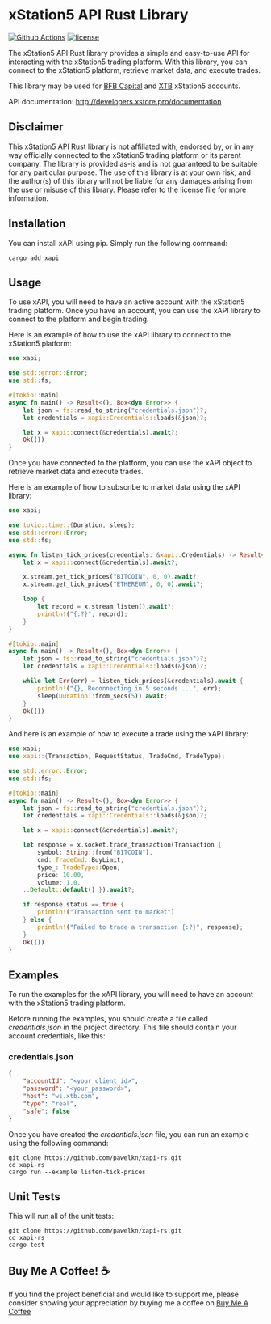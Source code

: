 # xStation5 API Rust Library

[![Github Actions](https://github.com/pawelkn/xapi-rs/actions/workflows/test.yml/badge.svg)](https://github.com/pawelkn/xapi-rs/actions/workflows/test.yml)
[![license](https://img.shields.io/badge/license-MIT-blue)](https://github.com/pawelkn/xapi-rs/LICENSE)

The xStation5 API Rust library provides a simple and easy-to-use API for interacting with the xStation5 trading platform. With this library, you can connect to the xStation5 platform, retrieve market data, and execute trades.

This library may be used for [BFB Capital](https://bfb.capital) and [XTB](https://www.xtb.com) xStation5 accounts.

API documentation: <http://developers.xstore.pro/documentation>

## Disclaimer

This xStation5 API Rust library is not affiliated with, endorsed by, or in any way officially connected to the xStation5 trading platform or its parent company. The library is provided as-is and is not guaranteed to be suitable for any particular purpose. The use of this library is at your own risk, and the author(s) of this library will not be liable for any damages arising from the use or misuse of this library. Please refer to the license file for more information.

## Installation

You can install xAPI using pip. Simply run the following command:

```shell
cargo add xapi
```

## Usage

To use xAPI, you will need to have an active account with the xStation5 trading platform. Once you have an account, you can use the xAPI library to connect to the platform and begin trading.

Here is an example of how to use the xAPI library to connect to the xStation5 platform:

```rust
use xapi;

use std::error::Error;
use std::fs;

#[tokio::main]
async fn main() -> Result<(), Box<dyn Error>> {
    let json = fs::read_to_string("credentials.json")?;
    let credentials = xapi::Credentials::loads(&json)?;

    let x = xapi::connect(&credentials).await?;
    Ok(())
}
```

Once you have connected to the platform, you can use the xAPI object to retrieve market data and execute trades.

Here is an example of how to subscribe to market data using the xAPI library:

```rust
use xapi;

use tokio::time::{Duration, sleep};
use std::error::Error;
use std::fs;

async fn listen_tick_prices(credentials: &xapi::Credentials) -> Result<(), xapi::Error> {
    let x = xapi::connect(&credentials).await?;

    x.stream.get_tick_prices("BITCOIN", 0, 0).await?;
    x.stream.get_tick_prices("ETHEREUM", 0, 0).await?;

    loop {
        let record = x.stream.listen().await?;
        println!("{:?}", record);
    }
}

#[tokio::main]
async fn main() -> Result<(), Box<dyn Error>> {
    let json = fs::read_to_string("credentials.json")?;
    let credentials = xapi::Credentials::loads(&json)?;

    while let Err(err) = listen_tick_prices(&credentials).await {
        println!("{}, Reconnecting in 5 seconds ...", err);
        sleep(Duration::from_secs(5)).await;
    }
    Ok(())
}
```

And here is an example of how to execute a trade using the xAPI library:

```rust
use xapi;
use xapi::{Transaction, RequestStatus, TradeCmd, TradeType};

use std::error::Error;
use std::fs;

#[tokio::main]
async fn main() -> Result<(), Box<dyn Error>> {
    let json = fs::read_to_string("credentials.json")?;
    let credentials = xapi::Credentials::loads(&json)?;

    let x = xapi::connect(&credentials).await?;

    let response = x.socket.trade_transaction(Transaction {
        symbol: String::from("BITCOIN"),
        cmd: TradeCmd::BuyLimit,
        type_: TradeType::Open,
        price: 10.00,
        volume: 1.0,
    ..Default::default() }).await?;

    if response.status == true {
        println!("Transaction sent to market")
    } else {
        println!("Failed to trade a transaction {:?}", response);
    }
    Ok(())
}
```

## Examples

To run the examples for the xAPI library, you will need to have an account with the xStation5 trading platform.

Before running the examples, you should create a file called _credentials.json_ in the project directory. This file should contain your account credentials, like this:

### credentials.json

```json
{
    "accountId": "<your_client_id>",
    "password": "<your_password>",
    "host": "ws.xtb.com",
    "type": "real",
    "safe": false
}
```

Once you have created the _credentials.json_ file, you can run an example using the following command:

```shell
git clone https://github.com/pawelkn/xapi-rs.git
cd xapi-rs
cargo run --example listen-tick-prices
```

## Unit Tests

This will run all of the unit tests:

```shell
git clone https://github.com/pawelkn/xapi-rs.git
cd xapi-rs
cargo test
```

## Buy Me A Coffee! ☕

If you find the project beneficial and would like to support me, please consider showing your appreciation by buying me a coffee on [Buy Me A Coffee](https://buycoffee.to/pawelkn)
